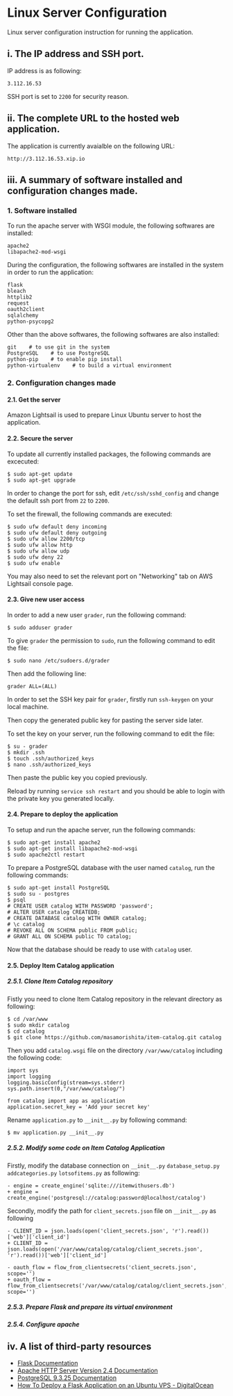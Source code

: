 # Linux Server Configuration
Linux server configuration instruction for running the application.


## i. The IP address and SSH port.
IP address is as following:
```
3.112.16.53
```

SSH port is set to `2200` for security reason.


## ii. The complete URL to the hosted web application.

The application is currently avaialble on the following URL:
```
http://3.112.16.53.xip.io
```


## iii. A summary of software installed and configuration changes made.

### 1. Software installed
To run the apache server with WSGI module, the following softwares are installed:
```
apache2
libapache2-mod-wsgi
```
During the configuration, the following softwares are installed in the system
in order to run the application:
```
flask
bleach
httplib2
request
oauth2client
sqlalchemy
python-psycopg2
```
Other than the above softwares, the following softwares are also installed:
```
git    # to use git in the system
PostgreSQL    # to use PostgreSQL
python-pip    # to enable pip install
python-virtualenv    # to build a virtual environment

```


### 2. Configuration changes made

#### 2.1. Get the server
Amazon Lightsail is used to prepare Linux Ubuntu server to host the application.

#### 2.2. Secure the server
To update all currently installed packages, the following commands are excecuted:
```
$ sudo apt-get update
$ sudo apt-get upgrade
```

In order to change the port for ssh, edit `/etc/ssh/sshd_config` and change the default ssh port from `22` to `2200`.

To set the firewall, the following commands are executed:
```
$ sudo ufw default deny incoming
$ sudo ufw default deny outgoing
$ sudo ufw allow 2200/tcp
$ sudo ufw allow http
$ sudo ufw allow udp
$ sudo ufw deny 22
$ sudo ufw enable
```

You may also need to set the relevant port on "Networking" tab on AWS Lightsail console page. 


#### 2.3. Give new user access
In order to add a new user `grader`, run the following command:
```
$ sudo adduser grader
```


To give `grader` the permission to `sudo`, run the following command to edit the file:
```
$ sudo nano /etc/sudoers.d/grader
```
Then add the following line:
```
grader ALL=(ALL)
```


In order to set the SSH key pair for `grader`, firstly run `ssh-keygen` on your local machine.

Then copy the generated public key for pasting the server side later.

To set the key on your server, run the following command to edit the file:
```
$ su - grader
$ mkdir .ssh
$ touch .ssh/authorized_keys
$ nano .ssh/authorized_keys
```
Then paste the public key you copied previously.


Reload by running `service ssh restart` and you should be able to login with the private key you generated locally.


#### 2.4. Prepare to deploy the application
To setup and run the apache server, run the following commands:
```
$ sudo apt-get install apache2
$ sudo apt-get install libapache2-mod-wsgi
$ sudo apache2ctl restart
```

To prepare a PostgreSQL database with the user named `catalog`, run the following commands:
```
$ sudo apt-get install PostgreSQL
$ sudo su - postgres
$ psql
# CREATE USER catalog WITH PASSWORD 'password';
# ALTER USER catalog CREATEDB;
# CREATE DATABASE catalog WITH OWNER catalog;
# \c catalog
# REVOKE ALL ON SCHEMA public FROM public;
# GRANT ALL ON SCHEMA public TO catalog;
```
Now that the database should be ready to use with `catalog` user.


#### 2.5. Deploy Item Catalog application
##### 2.5.1. Clone Item Catalog repository
Fistly you need to clone Item Catalog repository in the relevant directory as following:
```
$ cd /var/www
$ sudo mkdir catalog
$ cd catalog
$ git clone https://github.com/masamorishita/item-catalog.git catalog
```

Then you add `catalog.wsgi` file on the directory `/var/www/catalog` including the following code:
```
import sys
import logging
logging.basicConfig(stream=sys.stderr)
sys.path.insert(0,"/var/www/catalog/")

from catalog import app as application
application.secret_key = 'Add your secret key'
```

Rename `application.py` to `__init__.py` by following command:
```
$ mv application.py __init__.py
```

##### 2.5.2. Modify some code on Item Catalog Application
Firstly, modify the database connection on `__init__.py` `database_setup.py` `addcategories.py` `lotsofitems.py` as following:
```
- engine = create_engine('sqlite:///itemwithusers.db')
+ engine = create_engine('postgresql://catalog:password@localhost/catalog')
```

Secondly, modify the path for `client_secrets.json` file on `__init__.py` as following
```
- CLIENT_ID = json.loads(open('client_secrets.json', 'r').read())['web']['client_id']
+ CLIENT_ID = json.loads(open('/var/www/catalog/catalog/client_secrets.json', 'r').read())['web']['client_id']
```
```
- oauth_flow = flow_from_clientsecrets('client_secrets.json', scope='')
+ oauth_flow = flow_from_clientsecrets('/var/www/catalog/catalog/client_secrets.json', scope='')
```

##### 2.5.3. Prepare Flask and prepare its virtual environment


##### 2.5.4. Configure apache




## iv. A list of third-party resources
- [Flask Documentation](http://flask.pocoo.org/docs/0.12/)
- [Apache HTTP Server Version 2.4 Documentation](https://httpd.apache.org/docs/2.4/)
- [PostgreSQL 9.3.25 Documentation](https://www.postgresql.org/docs/9.3/index.html)
- [How To Deploy a Flask Application on an Ubuntu VPS - DigitalOcean](https://www.digitalocean.com/community/tutorials/how-to-deploy-a-flask-application-on-an-ubuntu-vps)
